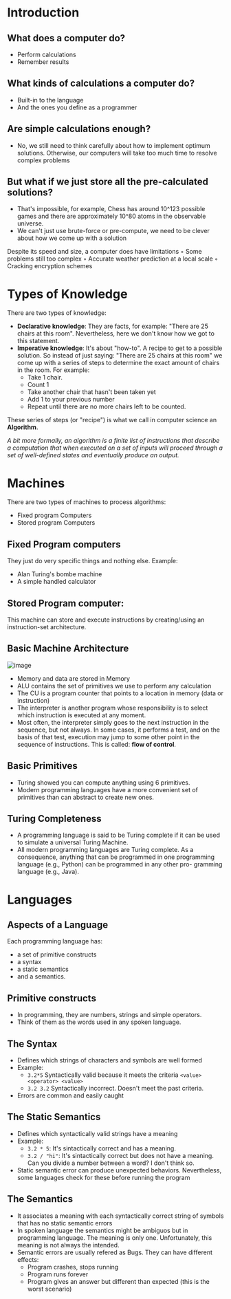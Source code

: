 # Introduction

## What does a computer do?

- Perform calculations
- Remember results

## What kinds of calculations a computer do?

- Built-in to the language
- And the ones you define as a programmer

## Are simple calculations enough?

- No, we still need to think carefully about how to implement optimum solutions. Otherwise, our computers will take too much time to resolve complex problems

## But what if we just store all the pre-calculated solutions?

- That's impossible, for example, Chess has around 10^123 possible games and there are approximately 10^80 atoms in the observable universe.
- We can't just use brute-force or pre-compute, we need to be clever about how we come up with a solution

Despite its speed and size, a computer does have limitations
◦ Some problems still too complex
◦ Accurate weather prediction at a local scale
◦ Cracking encryption schemes

# Types of Knowledge

There are two types of knowledge:

- **Declarative knowledge**: They are facts, for example: "There are 25 chairs at this room". Nevertheless, here we don't know how we got to this statement.
- **Imperative knowledge**: It's about "how-to". A recipe to get to a possible solution. So instead of just saying: "There are 25 chairs at this room" we come up with a series of steps to determine the exact amount of chairs in the room. For example:
  - Take 1 chair.
  - Count 1
  - Take another chair that hasn't been taken yet
  - Add 1 to your previous number
  - Repeat until there are no more chairs left to be counted.

These series of steps (or "recipe") is what we call in computer science an **Algorithm**.

_A bit more formally, an algorithm is a finite list of instructions that describe a computation that when executed on a set of inputs will proceed through a set of well-defined states and eventually produce an output._

# Machines

There are two types of machines to process algorithms:

- Fixed program Computers
- Stored program Computers

## Fixed Program computers

They just do very specific things and nothing else. Exampĺe:

- Alan Turing's bombe machine
- A simple handled calculator

## Stored Program computer:

This machine can store and execute instructions by creating/using an instruction-set architecture.

## Basic Machine Architecture

![image](https://user-images.githubusercontent.com/1868409/67008923-e94c7580-f0c0-11e9-8c94-5ec2376eb03e.png)

- Memory and data are stored in Memory
- ALU contains the set of primitives we use to perform any calculation
- The CU is a program counter that points to a location in memory (data or instruction)
- The interpreter is another program whose responsibility is to select which instruction is executed at any moment.
- Most often, the interpreter simply goes to the next instruction in the sequence, but not always. In some cases, it performs a test, and on the basis of that test, execution may jump to some other point in the sequence of instructions. This is called: **flow of control**.

## Basic Primitives

- Turing showed you can compute anything using 6 primitives.
- Modern programming languages have a more convenient set of primitives than can abstract to create new ones.

## Turing Completeness

- A programming language is said to be Turing complete if it can be used to
  simulate a universal Turing Machine.
- All modern programming languages are
  Turing complete. As a consequence, anything that can be programmed in one
  programming language (e.g., Python) can be programmed in any other pro-
  gramming language (e.g., Java).

# Languages

## Aspects of a Language

Each programming language has:

- a set of primitive constructs
- a syntax
- a static semantics
- and a semantics.

## Primitive constructs

- In programming, they are numbers, strings and simple operators.
- Think of them as the words used in any spoken language.

## The Syntax

- Defines which strings of characters and symbols are
  well formed
- Example:
  - `3.2*5` Syntactically valid because it meets the criteria `<value> <operator> <value>`
  - `3.2 3.2` Syntactically incorrect. Doesn't meet the past criteria.
- Errors are common and easily caught

## The Static Semantics

- Defines which syntactically valid strings have a meaning
- Example:
  - `3.2 * 5`: It's sintactically correct and has a meaning.
  - `3.2 / "hi"`: It's sintactically correct but does not have a meaning. Can you divide a number between a word? I don't think so.
- Static semantic error can produce unexpected behaviors. Nevertheless, some languages check for these before running the program

## The Semantics

- It associates a meaning with each syntactically correct string of symbols that has no static semantic errors
- In spoken language the semantics might be ambiguos but in programming language. The meaning is only one. Unfortunately, this meaning is not always the intended.
- Semantic errors are usually refered as Bugs. They can have different effects:
  - Program crashes, stops running
  - Program runs forever
  - Program gives an answer but different than expected (this is the worst scenario)
